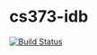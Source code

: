 # cs373-idb

[![Build Status](https://travis-ci.org/marshallgallatin/cs373-idb.svg?branch=master)](https://travis-ci.org/marshallgallatin/cs373-idb)
